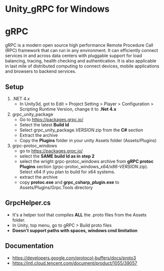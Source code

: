 # Unity_gRPC for Windows

# gRPC

gRPC is a modern open source high performance Remote Procedure Call (RPC) framework that can run in any environment.
It can efficiently connect services in and across data centers with pluggable support for load balancing, tracing, health checking and authentication.
It is also applicable in last mile of distributed computing to connect devices, mobile applications and browsers to backend services.

## Setup
1. .NET 4.x
	- In Unity3d, got to Edit > Project Setting > Player > Configuration > Scripting Runtime Version, change it to **.Net 4.x**
2. grpc_unity_package
	- Go to https://packages.grpc.io/
	- Select the latest **Build Id**
	- Select grpc_unity_package.*VERSION*.zip from the **C#** section
	- Extract the archive
	- Copy the **Plugins** folder in your unity Assets folder (Assets/Plugins)
3. grpc-protoc_windows
	- go to https://packages.grpc.io/
	- select the **SAME build Id as in step 2**
	- select the wright grpc-protoc_windows archive from **gRPC protoc Plugins** section (grpc-protoc_windows_*x64/x86-VERSION*.zip). Select x64 if you plan to build for x64 systems.
	- extract the archive
	- copy **protoc.exe** and **grpc_csharp_plugin.exe** to Assets/Plugins/Grpc.Tools directory

## GrpcHelper.cs

- It's a helper tool that compiles **ALL** the .proto files from the Assets folder.
- In Unity, top menu, go to gRPC > Build proto files
- **Doesn't support paths with spaces, windows cmd limitation**

## Documentation
- https://developers.google.com/protocol-buffers/docs/proto3
- https://intl.cloud.tencent.com/document/product/1055/39057
